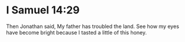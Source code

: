# I Samuel 14:29

Then Jonathan said, My father has troubled the land. See how my eyes have become bright because I tasted a little of this honey.
